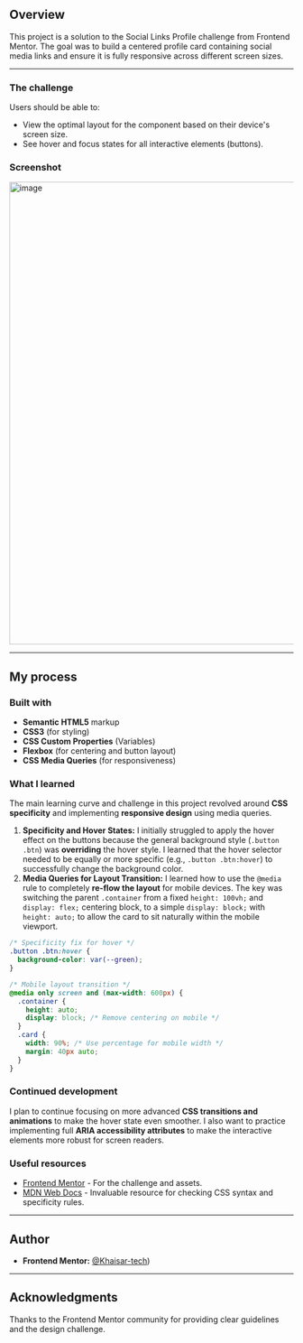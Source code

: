 ## Overview

This project is a solution to the Social Links Profile challenge from Frontend Mentor. The goal was to build a centered profile card containing social media links and ensure it is fully responsive across different screen sizes.

-----

### The challenge

Users should be able to:

  * View the optimal layout for the component based on their device's screen size.
  * See hover and focus states for all interactive elements (buttons).

### Screenshot

<img width="711" height="820" alt="image" src="https://github.com/user-attachments/assets/853b2c2e-027e-44ba-9c0a-a059854f762c" />

-----

## My process

### Built with

  * **Semantic HTML5** markup
  * **CSS3** (for styling)
  * **CSS Custom Properties** (Variables)
  * **Flexbox** (for centering and button layout)
  * **CSS Media Queries** (for responsiveness)

### What I learned

The main learning curve and challenge in this project revolved around **CSS specificity** and implementing **responsive design** using media queries.

1.  **Specificity and Hover States:** I initially struggled to apply the hover effect on the buttons because the general background style (`.button .btn`) was **overriding** the hover style. I learned that the hover selector needed to be equally or more specific (e.g., `.button .btn:hover`) to successfully change the background color.
2.  **Media Queries for Layout Transition:** I learned how to use the `@media` rule to completely **re-flow the layout** for mobile devices. The key was switching the parent `.container` from a fixed `height: 100vh;` and `display: flex;` centering block, to a simple `display: block;` with `height: auto;` to allow the card to sit naturally within the mobile viewport.

<!-- end list -->

```css
/* Specificity fix for hover */
.button .btn:hover {
  background-color: var(--green);
}

/* Mobile layout transition */
@media only screen and (max-width: 600px) {
  .container {
    height: auto;
    display: block; /* Remove centering on mobile */
  }
  .card {
    width: 90%; /* Use percentage for mobile width */
    margin: 40px auto;
  }
}
```

### Continued development

I plan to continue focusing on more advanced **CSS transitions and animations** to make the hover state even smoother. I also want to practice implementing full **ARIA accessibility attributes** to make the interactive elements more robust for screen readers.

### Useful resources

  * [Frontend Mentor](https://www.frontendmentor.io/) - For the challenge and assets.
  * [MDN Web Docs](https://developer.mozilla.org/en-US/) - Invaluable resource for checking CSS syntax and specificity rules.

-----

## Author

  * **Frontend Mentor:** [@Khaisar-tech](https://www.frontendmentor.io/profile/Khaisar-tech))
 
-----

## Acknowledgments

Thanks to the Frontend Mentor community for providing clear guidelines and the design challenge.
